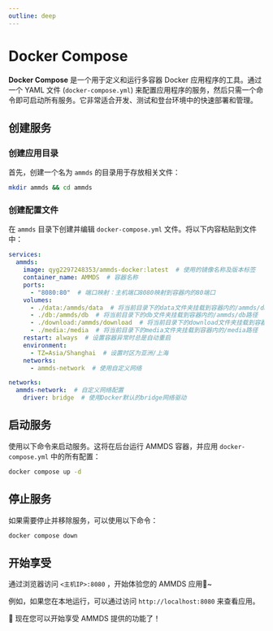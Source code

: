 ```yaml
---
outline: deep
---
```


# Docker Compose

**Docker Compose** 是一个用于定义和运行多容器 Docker 应用程序的工具。通过一个 YAML 文件 (`docker-compose.yml`) 来配置应用程序的服务，然后只需一个命令即可启动所有服务。它非常适合开发、测试和登台环境中的快速部署和管理。

## 创建服务

### 创建应用目录

首先，创建一个名为 `ammds` 的目录用于存放相关文件：

```bash
mkdir ammds && cd ammds
```

### 创建配置文件

在 `ammds` 目录下创建并编辑 `docker-compose.yml` 文件。将以下内容粘贴到文件中：

```yaml
services:
  ammds:
    image: qyg2297248353/ammds-docker:latest  # 使用的镜像名称及版本标签
    container_name: AMMDS  # 容器名称
    ports:
      - "8080:80"  # 端口映射：主机端口8080映射到容器内的80端口
    volumes:
      - ./data:/ammds/data  # 将当前目录下的data文件夹挂载到容器内的/ammds/data路径
      - ./db:/ammds/db  # 将当前目录下的db文件夹挂载到容器内的/ammds/db路径
      - ./download:/ammds/download  # 将当前目录下的download文件夹挂载到容器内的/ammds/download路径
      - ./media:/media  # 将当前目录下的media文件夹挂载到容器内的/media路径
    restart: always  # 设置容器异常时总是自动重启
    environment:
      - TZ=Asia/Shanghai  # 设置时区为亚洲/上海
    networks:
      - ammds-network  # 使用自定义网络

networks:
  ammds-network:  # 自定义网络配置
    driver: bridge  # 使用Docker默认的bridge网络驱动
```

## 启动服务

使用以下命令来启动服务。这将在后台运行 AMMDS 容器，并应用 `docker-compose.yml` 中的所有配置：

```bash
docker compose up -d
```

## 停止服务

如果需要停止并移除服务，可以使用以下命令：

```bash
docker compose down
```

## 开始享受

通过浏览器访问 `<主机IP>:8080` ，开始体验您的 AMMDS 应用🥳~ 

例如，如果您在本地运行，可以通过访问 `http://localhost:8080` 来查看应用。 

🎉 现在您可以开始享受 AMMDS 提供的功能了！


<!--@include: ../snippets/copyright.md-->